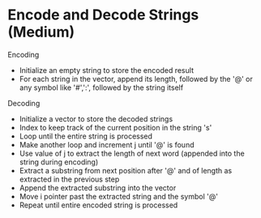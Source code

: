 # Encode and Decode Strings (Medium)
Encoding
- Initialize an empty string to store the encoded result
- For each string in the vector, append its length, followed by the '@' or any symbol like '#',':', followed by the string itself

Decoding
- Initialize a vector to store the decoded strings
- Index to keep track of the current position in the string 's'
- Loop until the entire string is processed
- Make another loop and increment j until '@' is found
- Use value of j to extract the length of next word (appended into the string during encoding)
- Extract a substring from next position after '@' and of length as extracted in the previous step
- Append the extracted substring into the vector
- Move i pointer past the extracted string and the symbol '@'
- Repeat until entire encoded string is processed  
